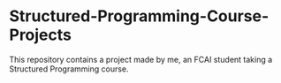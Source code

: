 # Structured-Programming-Course-Projects
This repository contains a project made by me, an FCAI student taking a Structured Programming course.
